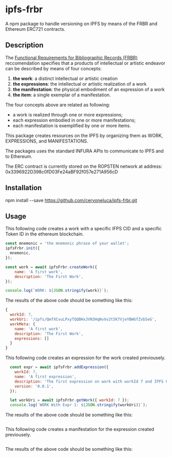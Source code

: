 # ipfs-frbr

A npm package to handle versioning on IPFS by means of the FRBR and Ethereum ERC721 contracts.

## Description

The [Functional Requirements for Bibliographic Records (FRBR)](https://www.oclc.org/research/activities/frbr.html) reccomendation specifies that a products of intellectual or artistic endeavor can be described by means of four concepts:

  1. __the work__: a distinct intellectual or artistic creation
  2. __the expressions__: the intellectual or artistic realization of a work
  3. __the manifestation__: the physical embodiment of an expression of a work
  4. __the item__: a single exemplar of a manifestation.

The four concepts above are related as following:

  * a work is realized through one or more expressions;
  * each expression embodied in one or more manifestations;
  * each manifestation is exemplified by one or more items.

This package creates resources on the IPFS by organizing them as WORK, EXPRESSIONS, and MANIFESTATIONS.

The packages uses the standard INFURA APIs to communicate to IPFS and to Ethereum.

The ERC contract is currently stored on the ROPSTEN network at address: 0x3396922D398c0fD03Fe24aBF92f057e271A956cD
## Installation

npm install --save https://github.com/cervoneluca/ipfs-frbr.git

## Usage

This following code creates a work with a specific IFPS CID and a specific Token ID in the ethereum blockchain.

```javascript
const mnemonic = 'the mnemonic phrase of your wallet';
ipfsFrbr.init({
  mnemonic,
});

const work = await ipfsFrbr.createWork({
    name: 'A first work',
    description: 'The First Work',
});

console.log(`WORK: ${JSON.stringify(work)}`);
```

The results of the above code should be something like this:

```Javascript
{
  workId: 7,
  workUri: '/ipfs/QmfXCvuLPxyTQQBHxJVN3HqNvXv2t5K7VjeYBWGfZvb5eG',
  workMeta: {
    name: 'A first work',
    description: 'The First Work',
    expressions: []
  }
}
```

This following code creates an expression for the work created previousely.

```javascript
  const expr = await ipfsFrbr.addExpression({
    workId: 7,
    name: 'A first expression',
    description: 'The first expression on work with workId 7 and IPFS QmfXCvuLPxyTQQBHxJVN3HqNvXv2t5K7VjeYBWGfZvb5eG',
    version: '0.0.1',
  });

  let workUri = await ipfsFrbr.getWork({ workId: 7 });
  console.log(`WORK With Expr 1: ${JSON.stringify(workUri)}`);
```

The results of the above code should be something like this:

```json
```

This following code creates a manifestation for the expression created previousely.

```javascript
```

The results of the above code should be something like this:

```json
```


